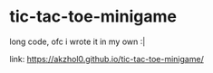 ﻿# tic-tac-toe-minigame
long code, ofc i wrote it in my own :|

link: https://akzhol0.github.io/tic-tac-toe-minigame/
